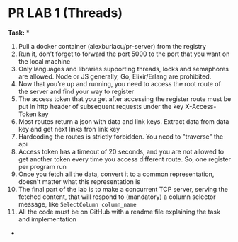# PR LAB 1 (Threads)

**Task:**
*
1. Pull a docker container (alexburlacu/pr-server) from the registry
2. Run it, don't forget to forward the port 5000 to the port that you want on the local machine
3. Only languages and libraries supporting threads, locks and semaphores are allowed. Node or JS generally, Go, Elixir/Erlang are prohibited.
4. Now that you're up and running, you need to access the root route of the server and find your way to register
5. The access token that you get after accessing the register route must be put in http header of subsequent requests under the key X-Access-Token key
6. Most routes return a json with data and link keys. Extract data from data key and get next links fron link key
7. Hardcoding the routes is strictly forbidden. You need to "traverse" the api
8. Access token has a timeout of 20 seconds, and you are not allowed to get another token every time you access different route. So, one register per program run
9. Once you fetch all the data, convert it to a common representation, doesn't matter what this representation is
10. The final part of the lab is to make a concurrent TCP server, serving the fetched content, that will respond to (mandatory) a column selector message, like `SelectColumn column_name`
11. All the code must be on GitHub with a readme file explaining the task and implementation
*